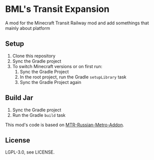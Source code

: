 # BML's Transit Expansion
A mod for the Minecraft Transit Railway mod and add somethings that mainly about platform

## Setup

1. Clone this repository
2. Sync the Gradle project
3. To switch Minecraft versions or on first run:
    1. Sync the Gradle Project
    2. In the root project, run the Gradle `setupLibrary` task
    3. Sync the Gradle Project again

## Build Jar

1. Sync the Gradle project
2. Run the Gradle `build` task

This mod's code is based on [MTR-Russian-Metro-Addon](https://github.com/WerySkok/MTR-Russian-Metro-Addon).

## License
LGPL-3.0, see LICENSE.

